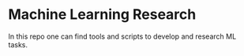 # Machine Learning Research

In this repo one can find tools and scripts to develop and research ML tasks.